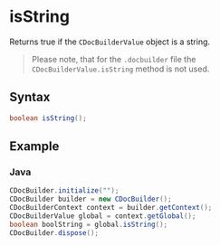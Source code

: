 # isString

Returns true if the `CDocBuilderValue` object is a string.

> Please note, that for the `.docbuilder` file the `CDocBuilderValue.isString` method is not used.

## Syntax

```java
boolean isString();
```

## Example

### Java

``` java
CDocBuilder.initialize("");
CDocBuilder builder = new CDocBuilder();
CDocBuilderContext context = builder.getContext();
CDocBuilderValue global = context.getGlobal();
boolean boolString = global.isString();
CDocBuilder.dispose();
```
